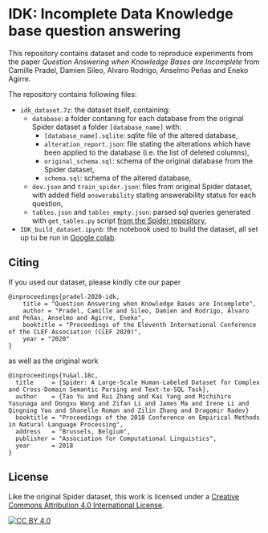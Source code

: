 # IDK: Incomplete Data Knowledge base question answering
This repository contains dataset and code to reproduce experiments from the paper *Question Answering when Knowledge Bases are Incomplete* from Camille Pradel, Damien Sileo, Alvaro Rodrigo, Anselmo Peñas and Eneko Agirre.

The repository contains following files:
 - `idk_dataset.7z`: the dataset itself, containing:
   - `database`: a folder contaning for each database from the original Spider dataset a folder `[database_name]` with:
     - `[database_name].sqlite`: sqlite file of the altered database,
     - `alteration_report.json`: file stating the alterations which have been applied to the database (i.e. the list of deleted columns),
     - `original_schema.sql`: schema of the original database from the Spider dataset,
     - `schema.sql`: schema of the altered database,
   - `dev.json` and `train_spider.json`: files from original Spider dataset, with added field `answerability` stating answerability status for each question,
   - `tables.json` and `tables_empty.json`: parsed sql queries generated with `get_tables.py` script [from the Spider repository](https://github.com/taoyds/spider/blob/master/preprocess/get_tables.py),
 - `IDK_build_dataset.ipynb`: the notebook used to build the dataset, all set up tu be run in [Google colab](https://colab.research.google.com/github/camillepradel/idk/blob/master/IDK_build_dataset.ipynb).


## Citing
If you used our dataset, please kindly cite our paper

```
@inproceedings{pradel-2020-idk,
    title = "Question Answering when Knowledge Bases are Incomplete",
    author = "Pradel, Camille and Sileo, Damien and Rodrigo, Álvaro and Peñas, Anselmo and Agirre, Eneko",
    booktitle = "Proceedings of the Eleventh International Conference of the CLEF Association (CLEF 2020)",
    year = "2020"
}
```
as well as the original work
```
@inproceedings{Yu&al.18c,
  title     = {Spider: A Large-Scale Human-Labeled Dataset for Complex and Cross-Domain Semantic Parsing and Text-to-SQL Task},
  author    = {Tao Yu and Rui Zhang and Kai Yang and Michihiro Yasunaga and Dongxu Wang and Zifan Li and James Ma and Irene Li and Qingning Yao and Shanelle Roman and Zilin Zhang and Dragomir Radev}
  booktitle = "Proceedings of the 2018 Conference on Empirical Methods in Natural Language Processing",
  address   = "Brussels, Belgium",
  publisher = "Association for Computational Linguistics",
  year      = 2018
}
```

## License

Like the original Spider dataset, this work is licensed under a [Creative Commons Attribution 4.0 International
License][cc-by-sa].

[![CC BY 4.0][cc-by-image]][cc-by-sa]

[cc-by-sa]: https://creativecommons.org/licenses/by-sa/4.0/
[cc-by-image]: https://i.creativecommons.org/l/by-sa/4.0/88x31.png
